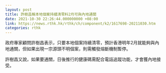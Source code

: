 ```yaml
---
layout: post
title: 許樹昌稱本地個案持續清零料2月可與內地通關
date: 2021-10-30 22:26:44.000000000 +08:00
link: https://news.rthk.hk/rthk/ch/component/k2/1617698-20211030.htm
categories: rthk
---
```


政府專家顧問許樹昌表示，只要本地個案持續清零，預計香港明年2月就能夠與內地通關，但如果出現一宗源頭不明個案，則需觸發熔斷機制暫停。

許樹昌又說，如果要通關，日後推行的健康碼需配合電話追蹤功能，才會獲內地接受。
